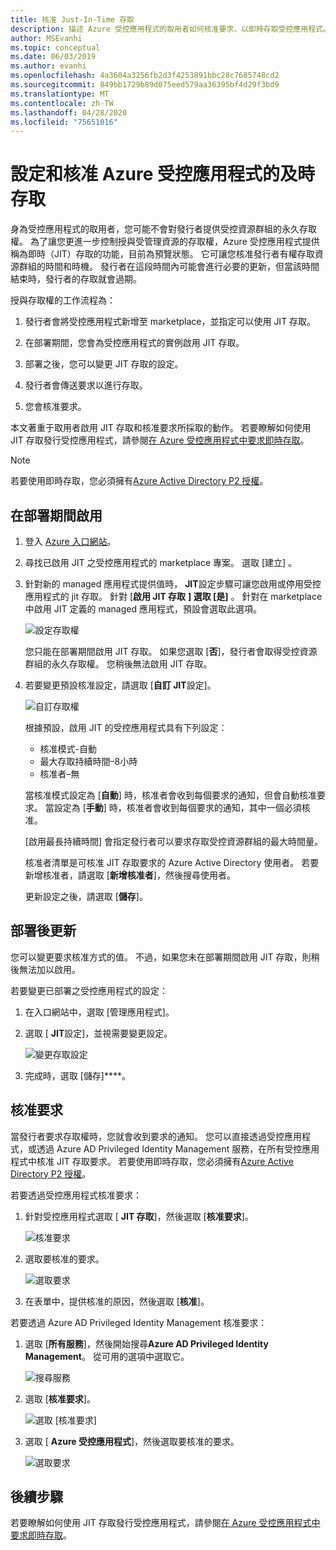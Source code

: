 ```yaml
---
title: 核准 Just-In-Time 存取
description: 描述 Azure 受控應用程式的取用者如何核准要求，以即時存取受控應用程式。
author: MSEvanhi
ms.topic: conceptual
ms.date: 06/03/2019
ms.author: evanhi
ms.openlocfilehash: 4a3604a3256fb2d3f4253891bbc28c7685748cd2
ms.sourcegitcommit: 849bb1729b89d075eed579aa36395bf4d29f3bd9
ms.translationtype: MT
ms.contentlocale: zh-TW
ms.lasthandoff: 04/28/2020
ms.locfileid: "75651016"
---
```

# <a name="configure-and-approve-just-in-time-access-for-azure-managed-applications"></a>設定和核准 Azure 受控應用程式的及時存取

身為受控應用程式的取用者，您可能不會對發行者提供受控資源群組的永久存取權。 為了讓您更進一步控制授與受管理資源的存取權，Azure 受控應用程式提供稱為即時（JIT）存取的功能，目前為預覽狀態。 它可讓您核准發行者有權存取資源群組的時間和時機。 發行者在這段時間內可能會進行必要的更新，但當該時間結束時，發行者的存取就會過期。

授與存取權的工作流程為：

1. 發行者會將受控應用程式新增至 marketplace，並指定可以使用 JIT 存取。

1. 在部署期間，您會為受控應用程式的實例啟用 JIT 存取。

1. 部署之後，您可以變更 JIT 存取的設定。

1. 發行者會傳送要求以進行存取。

1. 您會核准要求。

本文著重于取用者啟用 JIT 存取和核准要求所採取的動作。 若要瞭解如何使用 JIT 存取發行受控應用程式，請參閱[在 Azure 受控應用程式中要求即時存取](request-just-in-time-access.md)。

> [!NOTE]
> 若要使用即時存取，您必須擁有[Azure Active Directory P2 授權](../../active-directory/privileged-identity-management/subscription-requirements.md)。

## <a name="enable-during-deployment"></a>在部署期間啟用

1. 登入 [Azure 入口網站](https://portal.azure.com)。

1. 尋找已啟用 JIT 之受控應用程式的 marketplace 專案。 選取 [建立]  。

1. 針對新的 managed 應用程式提供值時， **JIT**設定步驟可讓您啟用或停用受控應用程式的 jit 存取。 針對 [**啟用 JIT 存取** **] 選取 [是]** 。 針對在 marketplace 中啟用 JIT 定義的 managed 應用程式，預設會選取此選項。

   ![設定存取權](./media/approve-just-in-time-access/configure-jit-access.png)

   您只能在部署期間啟用 JIT 存取。 如果您選取 [**否**]，發行者會取得受控資源群組的永久存取權。 您稍後無法啟用 JIT 存取。

1. 若要變更預設核准設定，請選取 [**自訂 JIT**設定]。

   ![自訂存取權](./media/approve-just-in-time-access/customize-jit-access.png)

   根據預設，啟用 JIT 的受控應用程式具有下列設定：

   * 核准模式-自動
   * 最大存取持續時間–8小時
   * 核准者–無

   當核准模式設定為 [**自動**] 時，核准者會收到每個要求的通知，但會自動核准要求。 當設定為 [**手動**] 時，核准者會收到每個要求的通知，其中一個必須核准。

   [啟用最長持續時間] 會指定發行者可以要求存取受控資源群組的最大時間量。

   核准者清單是可核准 JIT 存取要求的 Azure Active Directory 使用者。 若要新增核准者，請選取 [**新增核准者**]，然後搜尋使用者。

   更新設定之後，請選取 [**儲存**]。

## <a name="update-after-deployment"></a>部署後更新

您可以變更要求核准方式的值。 不過，如果您未在部署期間啟用 JIT 存取，則稍後無法加以啟用。

若要變更已部署之受控應用程式的設定：

1. 在入口網站中，選取 [管理應用程式]。

1. 選取 [ **JIT**設定]，並視需要變更設定。

   ![變更存取設定](./media/approve-just-in-time-access/change-settings.png)

1. 完成時，選取 [儲存]****。

## <a name="approve-requests"></a>核准要求

當發行者要求存取權時，您就會收到要求的通知。 您可以直接透過受控應用程式，或透過 Azure AD Privileged Identity Management 服務，在所有受控應用程式中核准 JIT 存取要求。 若要使用即時存取，您必須擁有[Azure Active Directory P2 授權](../../active-directory/privileged-identity-management/subscription-requirements.md)。

若要透過受控應用程式核准要求：

1. 針對受控應用程式選取 [ **JIT 存取**]，然後選取 [**核准要求**]。

   ![核准要求](./media/approve-just-in-time-access/approve-requests.png)
 
1. 選取要核准的要求。

   ![選取要求](./media/approve-just-in-time-access/select-request.png)

1. 在表單中，提供核准的原因，然後選取 [**核准**]。

若要透過 Azure AD Privileged Identity Management 核准要求：

1. 選取 [**所有服務**]，然後開始搜尋**Azure AD Privileged Identity Management**。 從可用的選項中選取它。

   ![搜尋服務](./media/approve-just-in-time-access/search.png)

1. 選取 [**核准要求**]。

   ![選取 [核准要求]](./media/approve-just-in-time-access/select-approve-requests.png)

1. 選取 [ **Azure 受控應用程式**]，然後選取要核准的要求。

   ![選取要求](./media/approve-just-in-time-access/view-requests.png)

## <a name="next-steps"></a>後續步驟

若要瞭解如何使用 JIT 存取發行受控應用程式，請參閱[在 Azure 受控應用程式中要求即時存取](request-just-in-time-access.md)。
